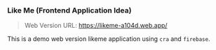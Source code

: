 ### Like Me (Frontend Application Idea)

> Web Version URL: https://likeme-a104d.web.app/


This is a demo web version likeme application using `cra` and `firebase`.